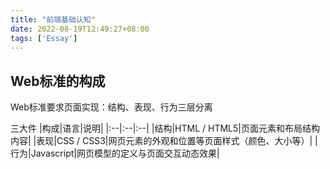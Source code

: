 ```yaml
---
title: "前端基础认知"
date: 2022-08-19T12:49:27+08:00
tags: ['Essay']
---
```

## Web标准的构成
Web标准要求页面实现：结构、表现、行为三层分离

三大件
|构成|语言|说明|
|:--|:--|:--|
|结构|HTML / HTML5|页面元素和布局结构内容|
|表现|CSS / CSS3|网页元素的外观和位置等页面样式（颜色、大小等）|
|行为|Javascript|网页模型的定义与页面交互动态效果|

